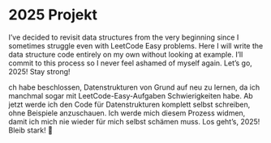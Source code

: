 # 2025 Projekt

I’ve decided to revisit data structures from the very beginning since I sometimes struggle even with LeetCode Easy problems. Here I will write the data structure code entirely on my own without looking at example. I’ll commit to this process so I never feel ashamed of myself again. Let’s go, 2025! Stay strong!

ch habe beschlossen, Datenstrukturen von Grund auf neu zu lernen, da ich manchmal sogar mit LeetCode-Easy-Aufgaben Schwierigkeiten habe. Ab jetzt werde ich den Code für Datenstrukturen komplett selbst schreiben, ohne Beispiele anzuschauen. Ich werde mich diesem Prozess widmen, damit ich mich nie wieder für mich selbst schämen muss. Los geht’s, 2025! Bleib stark! 💪
